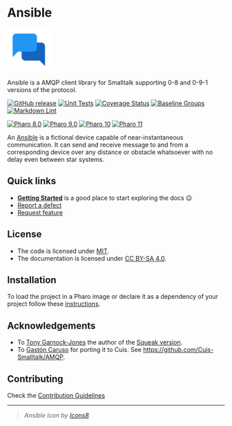 # Ansible

![Logo](assets/logos/logo.svg)

Ansible is a AMQP client library for Smalltalk supporting 0-8 and 0-9-1
 versions of the protocol.

[![GitHub release](https://img.shields.io/github/release/ba-st/Ansible.svg)](https://github.com/ba-st/Ansible/releases/latest)
[![Unit Tests](https://github.com/ba-st/Ansible/actions/workflows/unit-tests.yml/badge.svg)](https://github.com/ba-st/Ansible/actions/workflows/unit-tests.yml)
[![Coverage Status](https://codecov.io/gh/ba-st/Ansible/coverage.svg?branch=release-candidate)](https://codecov.io/gh/ba-st/Ansible/branch/release-candidate)
[![Baseline Groups](https://github.com/ba-st/Ansible/actions/workflows/loading-groups.yml/badge.svg)](https://github.com/ba-st/Ansible/actions/workflows/loading-groups.yml)
[![Markdown Lint](https://github.com/ba-st/Ansible/actions/workflows/markdown-lint.yml/badge.svg)](https://github.com/ba-st/Ansible/actions/workflows/markdown-lint.yml)

[![Pharo 8.0](https://img.shields.io/badge/Pharo-8.0-informational)](https://pharo.org)
[![Pharo 9.0](https://img.shields.io/badge/Pharo-9.0-informational)](https://pharo.org)
[![Pharo 10](https://img.shields.io/badge/Pharo-10-informational)](https://pharo.org)
[![Pharo 11](https://img.shields.io/badge/Pharo-10-informational)](https://pharo.org)

An [Ansible](https://en.wikipedia.org/wiki/Ansible) is a fictional device
capable of near-instantaneous communication. It can send and receive message
to and from a corresponding device over any distance or obstacle whatsoever
with no delay even between star systems.

## Quick links

- [**Getting Started**](docs/README.md) is a good place to start
  exploring the docs 😉
- [Report a defect](https://github.com/ba-st/Ansible/issues/new?labels=Type%3A+Defect)
- [Request feature](https://github.com/ba-st/Ansible/issues/new?labels=Type%3A+Feature)

## License

- The code is licensed under [MIT](LICENSE).
- The documentation is licensed under [CC BY-SA 4.0](http://creativecommons.org/licenses/by-sa/4.0/).

## Installation

To load the project in a Pharo image or declare it as a dependency of your
project follow these [instructions](docs/Installation.md).

## Acknowledgements

- To [Tony Garnock-Jones](https://github.com/tonyg) the author of the [Squeak version](http://www.squeaksource.com/AMQP).
- To [Gastón Caruso](https://github.com/gstn-caruso) for porting it to Cuis. See
 <https://github.com/Cuis-Smalltalk/AMQP>.

## Contributing

Check the [Contribution Guidelines](CONTRIBUTING.md)

---
> *Ansible icon by [Icons8](https://icons8.com/icon/13724/chat)*
